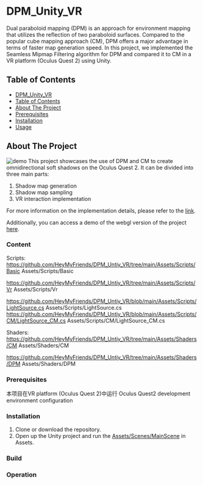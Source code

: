 # DPM_Unity_VR

Dual paraboloid mapping (DPM) is an approach for environment mapping that utilizes the reflection of two paraboloid surfaces. Compared to the popular cube mapping approach (CM), DPM offers a major advantage in terms of faster map generation speed. In this project, we implemented the Seamless Mipmap Filtering algorithm for DPM and compared it to CM in a VR platform (Oculus Quest 2) using Unity.

## Table of Contents

  - [DPM_Unity_VR](#DPM_Unity_VR)
  - [Table of Contents](#table-of-contents)
  - [About The Project](#about-the-project)
  - [Prerequisites](#prerequisites)
  - [Installation](#installation)
  - [Usage](#usage)


## About The Project

![demo](https://github.com/HeyMyFriends/DPM_Untiy_VR/blob/main/Demo.png)
This project showcases the use of DPM and CM to create omnidirectional soft shadows on the Oculus Quest 2.
It can be divided into three main parts:
1. Shadow map generation
2. Shadow map sampling
3. VR interaction implementation

For more information on the implementation details, please refer to the [link](https://spiny-globe-90c.notion.site/DPM-Unity-dc2329df3d8943ac9b64de44bd2b3640). 

Additionally, you can access a demo of the webgl version of the project [here](https://heymyfriends.github.io/DPM/).

### Content

Scripts:
https://github.com/HeyMyFriends/DPM_Untiy_VR/tree/main/Assets/Scripts/Basic Assets/Scripts/Basic

https://github.com/HeyMyFriends/DPM_Untiy_VR/tree/main/Assets/Scripts/Vr Assets/Scripts/Vr

https://github.com/HeyMyFriends/DPM_Untiy_VR/blob/main/Assets/Scripts/LightSource.cs Assets/Scripts/LightSource.cs
https://github.com/HeyMyFriends/DPM_Untiy_VR/blob/main/Assets/Scripts/CM/LightSource_CM.cs Assets/Scripts/CM/LightSource_CM.cs

Shaders:
https://github.com/HeyMyFriends/DPM_Untiy_VR/tree/main/Assets/Shaders/CM Assets/Shaders/CM

https://github.com/HeyMyFriends/DPM_Untiy_VR/tree/main/Assets/Shaders/DPM Assets/Shaders/DPM


### Prerequisites
本项目在VR platform (Oculus Quest 2)中运行
Oculus Quest2 development environment configuration

### Installation
1. Clone or download the repository.
2. Open up the Unity project and run the [Assets/Scenes/MainScene](https://github.com/HeyMyFriends/DPM_Untiy_VR/blob/main/Assets/Scenes/MainScene.unity) in Assets.

### Build

### Operation


